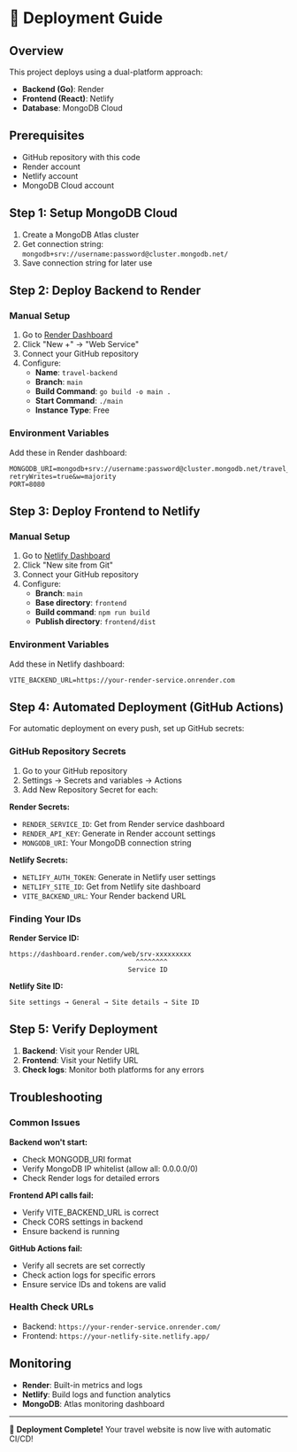 # 🚀 Deployment Guide

## Overview

This project deploys using a dual-platform approach:

- **Backend (Go)**: Render
- **Frontend (React)**: Netlify
- **Database**: MongoDB Cloud

## Prerequisites

- GitHub repository with this code
- Render account
- Netlify account
- MongoDB Cloud account

## Step 1: Setup MongoDB Cloud

1. Create a MongoDB Atlas cluster
2. Get connection string: `mongodb+srv://username:password@cluster.mongodb.net/`
3. Save connection string for later use

## Step 2: Deploy Backend to Render

### Manual Setup

1. Go to [Render Dashboard](https://dashboard.render.com/)
2. Click "New +" → "Web Service"
3. Connect your GitHub repository
4. Configure:
   - **Name**: `travel-backend`
   - **Branch**: `main`
   - **Build Command**: `go build -o main .`
   - **Start Command**: `./main`
   - **Instance Type**: Free

### Environment Variables

Add these in Render dashboard:

```
MONGODB_URI=mongodb+srv://username:password@cluster.mongodb.net/travel_app?retryWrites=true&w=majority
PORT=8080
```

## Step 3: Deploy Frontend to Netlify

### Manual Setup

1. Go to [Netlify Dashboard](https://app.netlify.com/)
2. Click "New site from Git"
3. Connect your GitHub repository
4. Configure:
   - **Branch**: `main`
   - **Base directory**: `frontend`
   - **Build command**: `npm run build`
   - **Publish directory**: `frontend/dist`

### Environment Variables

Add these in Netlify dashboard:

```
VITE_BACKEND_URL=https://your-render-service.onrender.com
```

## Step 4: Automated Deployment (GitHub Actions)

For automatic deployment on every push, set up GitHub secrets:

### GitHub Repository Secrets

1. Go to your GitHub repository
2. Settings → Secrets and variables → Actions
3. Add New Repository Secret for each:

**Render Secrets:**

- `RENDER_SERVICE_ID`: Get from Render service dashboard
- `RENDER_API_KEY`: Generate in Render account settings
- `MONGODB_URI`: Your MongoDB connection string

**Netlify Secrets:**

- `NETLIFY_AUTH_TOKEN`: Generate in Netlify user settings
- `NETLIFY_SITE_ID`: Get from Netlify site dashboard
- `VITE_BACKEND_URL`: Your Render backend URL

### Finding Your IDs

**Render Service ID:**

```
https://dashboard.render.com/web/srv-xxxxxxxxx
                                ^^^^^^^^
                              Service ID
```

**Netlify Site ID:**

```
Site settings → General → Site details → Site ID
```

## Step 5: Verify Deployment

1. **Backend**: Visit your Render URL
2. **Frontend**: Visit your Netlify URL
3. **Check logs**: Monitor both platforms for any errors

## Troubleshooting

### Common Issues

**Backend won't start:**

- Check MONGODB_URI format
- Verify MongoDB IP whitelist (allow all: 0.0.0.0/0)
- Check Render logs for detailed errors

**Frontend API calls fail:**

- Verify VITE_BACKEND_URL is correct
- Check CORS settings in backend
- Ensure backend is running

**GitHub Actions fail:**

- Verify all secrets are set correctly
- Check action logs for specific errors
- Ensure service IDs and tokens are valid

### Health Check URLs

- Backend: `https://your-render-service.onrender.com/`
- Frontend: `https://your-netlify-site.netlify.app/`

## Monitoring

- **Render**: Built-in metrics and logs
- **Netlify**: Build logs and function analytics
- **MongoDB**: Atlas monitoring dashboard

---

🎉 **Deployment Complete!** Your travel website is now live with automatic CI/CD!
